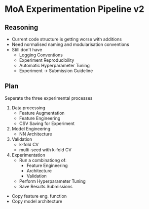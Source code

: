 # MoA Experimentation Pipeline v2
## Reasoning
- Current code structure is getting worse with additions
- Need normalised naming and modularisation conventions
- Still don't have
    - Logging Conventions
    - Experiment Reproducibility
    - Automatic Hyperparameter Tuning
    - Experiment -> Submission Guideline

## Plan
Seperate the three experimental processes
1. Data processing
    - Feature Augmentation
    - Feature Engineering
    - CSV Saving for Experiment
2. Model Engineering
    - NN Architecture
3. Validation
    - k-fold CV
    - multi-seed with k-fold CV
4. Experimentation
    - Run a combinationg of:
        - Feature Engineering
        - Architecture
        - Validation 
    - Perform Hyperparameter Tuning
    - Save Results
Submissions
- Copy feature eng. function
- Copy model architecture

